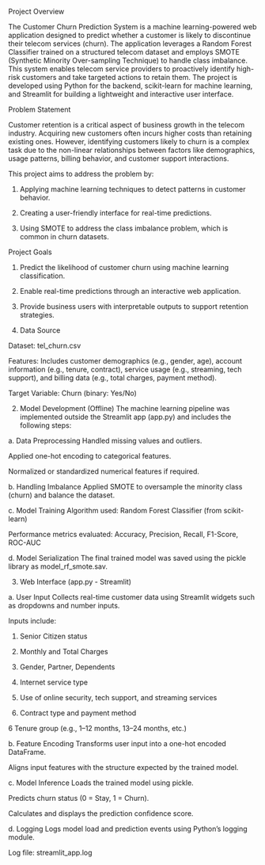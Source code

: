 Project Overview

The Customer Churn Prediction System is a machine learning-powered web application designed to predict whether a customer is likely to discontinue their telecom services (churn). The application leverages a Random Forest Classifier trained on a structured telecom dataset and employs SMOTE (Synthetic Minority Over-sampling Technique) to handle class imbalance. This system enables telecom service providers to proactively identify high-risk customers and take targeted actions to retain them.
The project is developed using Python for the backend, scikit-learn for machine learning, and Streamlit for building a lightweight and interactive user interface.

Problem Statement

Customer retention is a critical aspect of business growth in the telecom industry. Acquiring new customers often incurs higher costs than retaining existing ones. However, identifying customers likely to churn is a complex task due to the non-linear relationships between factors like demographics, usage patterns, billing behavior, and customer support interactions.

This project aims to address the problem by:

  1. Applying machine learning techniques to detect patterns in customer behavior.

  2. Creating a user-friendly interface for real-time predictions.

  3. Using SMOTE to address the class imbalance problem, which is common in churn datasets.

Project Goals

  1. Predict the likelihood of customer churn using machine learning classification.

  2. Enable real-time predictions through an interactive web application.

  3. Provide business users with interpretable outputs to support retention strategies.

1. Data Source
   
Dataset: tel_churn.csv

Features: Includes customer demographics (e.g., gender, age), account information (e.g., tenure, contract), service usage (e.g., streaming, tech support), and billing data (e.g., total charges, payment method).

Target Variable: Churn (binary: Yes/No)

2. Model Development (Offline)
The machine learning pipeline was implemented outside the Streamlit app (app.py) and includes the following steps:

a. Data Preprocessing
Handled missing values and outliers.

Applied one-hot encoding to categorical features.

Normalized or standardized numerical features if required.

b. Handling Imbalance
Applied SMOTE to oversample the minority class (churn) and balance the dataset.

c. Model Training
Algorithm used: Random Forest Classifier (from scikit-learn)

Performance metrics evaluated: Accuracy, Precision, Recall, F1-Score, ROC-AUC

d. Model Serialization
The final trained model was saved using the pickle library as model_rf_smote.sav.

3. Web Interface (app.py - Streamlit)
   
a. User Input
Collects real-time customer data using Streamlit widgets such as dropdowns and number inputs.

Inputs include:

  1. Senior Citizen status

  2. Monthly and Total Charges

  3. Gender, Partner, Dependents

  4. Internet service type

  4. Use of online security, tech support, and streaming services

  5. Contract type and payment method

  6 Tenure group (e.g., 1–12 months, 13–24 months, etc.)

b. Feature Encoding
Transforms user input into a one-hot encoded DataFrame.

Aligns input features with the structure expected by the trained model.

c. Model Inference
Loads the trained model using pickle.

Predicts churn status (0 = Stay, 1 = Churn).

Calculates and displays the prediction confidence score.

d. Logging
Logs model load and prediction events using Python’s logging module.

Log file: streamlit_app.log


